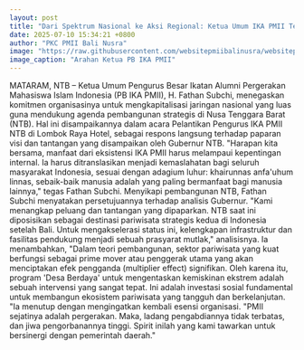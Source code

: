 ```yaml
---
layout: post
title: "Dari Spektrum Nasional ke Aksi Regional: Ketua Umum IKA PMII Tegaskan Komitmen Kapitalisasi Jaringan untuk Mendukung NTB sebagai Episentrum Pariwisata"
date: 2025-07-10 15:34:21 +0800
author: "PKC PMII Bali Nusra"
image: "https://raw.githubusercontent.com/websitepmiibalinusra/websitepmiibalinusra.github.io/main/assets/rilis/dari-spektrum-nasional-ke-aksi-regional-ketua-umum-ika-pmii-tegaskan-komitmen-kapitalisasi-jaringan-untuk-mendukung-ntb-sebagai-episentrum-pariwisata.png"
image_caption: "Arahan Ketua PB IKA PMII"
---
```


MATARAM, NTB – Ketua Umum Pengurus Besar Ikatan Alumni Pergerakan Mahasiswa Islam Indonesia (PB IKA PMII), H. Fathan Subchi, menegaskan komitmen organisasinya untuk mengkapitalisasi jaringan nasional yang luas guna mendukung agenda pembangunan strategis di Nusa Tenggara Barat (NTB). Hal ini disampaikannya dalam acara Pelantikan Pengurus IKA PMII NTB di Lombok Raya Hotel, sebagai respons langsung terhadap paparan visi dan tantangan yang disampaikan oleh Gubernur NTB.
"Harapan kita bersama, manfaat dari eksistensi IKA PMII harus melampaui kepentingan internal. Ia harus ditranslasikan menjadi kemaslahatan bagi seluruh masyarakat Indonesia, sesuai dengan adagium luhur: khairunnas anfa'uhum linnas, sebaik-baik manusia adalah yang paling bermanfaat bagi manusia lainnya," tegas Fathan Subchi.
Menyikapi pembangunan NTB, Fathan Subchi menyatakan persetujuannya terhadap analisis Gubernur. "Kami menangkap peluang dan tantangan yang dipaparkan. NTB saat ini diposisikan sebagai destinasi pariwisata strategis kedua di Indonesia setelah Bali. Untuk mengakselerasi status ini, kelengkapan infrastruktur dan fasilitas pendukung menjadi sebuah prasyarat mutlak," analisisnya.
Ia menambahkan, "Dalam teori pembangunan, sektor pariwisata yang kuat berfungsi sebagai prime mover atau penggerak utama yang akan menciptakan efek pengganda (multiplier effect) signifikan. Oleh karena itu, program 'Desa Berdaya' untuk mengentaskan kemiskinan ekstrem adalah sebuah intervensi yang sangat tepat. Ini adalah investasi sosial fundamental untuk membangun ekosistem pariwisata yang tangguh dan berkelanjutan.
"Ia menutup dengan mengingatkan kembali esensi organisasi. "PMII sejatinya adalah pergerakan. Maka, ladang pengabdiannya tidak terbatas, dan jiwa pengorbanannya tinggi. Spirit inilah yang kami tawarkan untuk bersinergi dengan pemerintah daerah."